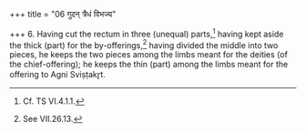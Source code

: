 +++
title = "06 गुदन् त्रैधं विभज्य"

+++
6. Having cut the rectum in three (unequal) parts,[^1] having kept aside the thick (part) for the by-offerings,[^2] having divided the middle into two pieces, he keeps the two pieces among the limbs meant for the deities (of the chief-offering); he keeps the thin (part) among the limbs meant for the offering to Agni Sviṣṭakr̥t.  


[^1]: Cf. TS VI.4.1.1.  

[^2]: See VII.26.13.  
